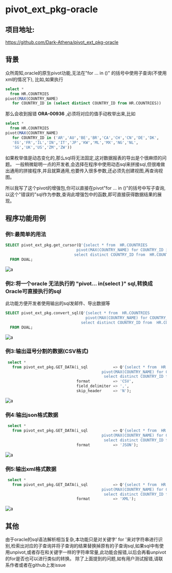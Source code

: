 # pivot_ext_pkg-oracle

## 项目地址:
https://github.com/Dark-Athena/pivot_ext_pkg-oracle

## 背景
众所周知,oracle的原生pivot功能,无法在"for ... in ()" 的括号中使用子查询(不使用xml的情况下),
比如,如果执行

```sql
select *
  from HR.COUNTRIES
pivot(MAX(COUNTRY_NAME)
   for COUNTRY_ID in (select distinct COUNTRY_ID from HR.COUNTRIES))
```

那么会收到报错 **ORA-00936** ,必须将对应的值手动枚举出来,比如

```sql
select *
  from HR.COUNTRIES
pivot(MAX(COUNTRY_NAME)
   for COUNTRY_ID in ('AR','AU','BE','BR','CA','CH','CN','DE','DK',
   'EG','FR','IL','IN','IT','JP','KW','ML','MX','NG','NL',
   'SG','UK','US','ZM','ZW'))
```

如果枚举值是动态变化的,那么sql将无法固定,这对数据报表的导出是个很麻烦的问题。
一般稍微聪明一点的开发者,会选择在程序中使用动态sql来拼接sql,但很难做出通用的拼接程序,并且就算通用,也要传入很多参数,还必须先创建视图,再查询视图。

所以我写了这个pivot的增强包,你可以直接在pivot"for ... in ()"的括号中写子查询,以这个"错误的"sql作为参数,查询此增强包中的函数,即可直接获得数据结果的展现。

## 程序功能用例
### 例1:最简单的用法

```sql
SELECT pivot_ext_pkg.get_cursor(Q'{select * from  HR.COUNTRIES
                               pivot(MAX(COUNTRY_NAME) for COUNTRY_ID in(
                              select distinct COUNTRY_ID from  HR.COUNTRIES  ))}')
  FROM DUAL;
```

![a](https://www.darkathena.top/upload/2021/12/image-abf046d9dcfc435298be70115f322f3b.png)


### 例2:将一个oracle 无法执行的 "pivot... in(select )" sql,转换成Oracle可直接执行的sql
此功能方便开发者使用输出的sql发邮件、导出数据等
```sql
SELECT pivot_ext_pkg.convert_sql(Q'{select * from  HR.COUNTRIES
                                   pivot(MAX(COUNTRY_NAME) for COUNTRY_ID in(
                                 select distinct COUNTRY_ID from  HR.COUNTRIES  ))}') a
  FROM DUAL;

```

![a](https://www.darkathena.top/upload/2021/12/image-9dce1724444c46aa9bb23f7c6888275f.png)

### 例3:输出逗号分割的数据(CSV格式)
```sql
 select *
   from pivot_ext_pkg.GET_DATA(i_sql           => Q'{select * from  HR.COUNTRIES
                                          pivot(MAX(COUNTRY_NAME) for COUNTRY_ID in(
                                           select distinct COUNTRY_ID from  HR.COUNTRIES  ))}',
                               format          => 'CSV',
                               field_delimiter => ',',
                               skip_header     => 'N');
```

![a](https://www.darkathena.top/upload/2021/12/image-d5ef7925b23b4a63bca482c2ee41d6ef.png)

### 例4:输出json格式数据
```sql
 select *
   from pivot_ext_pkg.GET_DATA(i_sql           => Q'{select * from  HR.COUNTRIES
                                          pivot(MAX(COUNTRY_NAME) for COUNTRY_ID in(
                                           select distinct COUNTRY_ID from  HR.COUNTRIES  ))}',
                               format          => 'JSON');
```

![a](https://www.darkathena.top/upload/2021/12/image-7c2909d1cf074570bb0a3b39f5d62cc4.png)

### 例5:输出xml格式数据
```sql
 select *
   from pivot_ext_pkg.GET_DATA(i_sql           => Q'{select * from  HR.COUNTRIES
                                          pivot(MAX(COUNTRY_NAME) for COUNTRY_ID in(
                                           select distinct COUNTRY_ID from  HR.COUNTRIES  ))}',
                               format          => 'XML');
```

![a](https://www.darkathena.top/upload/2021/12/image-48d52993c8814424a1810a58eb231b78.png)

## 其他
由于oracle的sql语法解析相当复杂,本功能只是对关键字' for '来对字符串进行识别,检索出对应的子查询并将子查询的结果替换掉原有的子查询sql,如果sql中有使用unpivot,或者存在和关键字一样的字符串常量,此功能会报错,以后会再看unpivot的for是否也可以进行类似的转换。
除了上面提到的问题,如有用户测试报错,请联系作者或者在github上发issue
